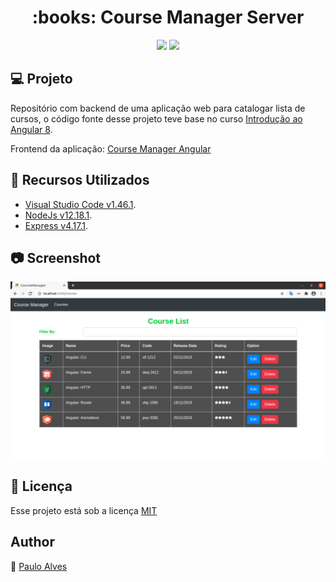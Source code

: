 <h1 align="center">:books: Course Manager Server</h1>

<p align="center">
  <a href="https://nodejs.org/en/"><img src="https://img.shields.io/badge/node.js-v12.18.1-green"></a>
  <a href="https://www.npmjs.com/package/express"><img src="https://img.shields.io/badge/Express-v4.17.1-blue"></a>
</p>

## :computer: Projeto
Repositório com backend de uma aplicação web para catalogar lista de cursos, o código fonte desse projeto teve base no curso [Introdução ao Angular 8](https://digitalinnovation.one/cursos/introducao-ao-angular-8/?ref=lp&hidden_text&source=/skills/angular&).

Frontend da aplicação: [Course Manager Angular](https://github.com/PauloAlves8039/Course-Manager-Angular)

## :wrench: Recursos Utilizados
- [Visual Studio Code v1.46.1](https://code.visualstudio.com/).
- [NodeJs v12.18.1](https://nodejs.org/en/).
- [Express v4.17.1](https://expressjs.com/pt-br/).

## :camera: Screenshot
![Screenshot](https://github.com/PauloAlves8039/Course-Manager-Server/blob/master/assets/img/screenshot.png)


## :pencil: Licença
Esse projeto está sob a licença [MIT](https://github.com/PauloAlves8039/Course-Manager-Server/blob/master/LICENSE.md)

## Author
:boy: [Paulo Alves](https://github.com/PauloAlves8039)
